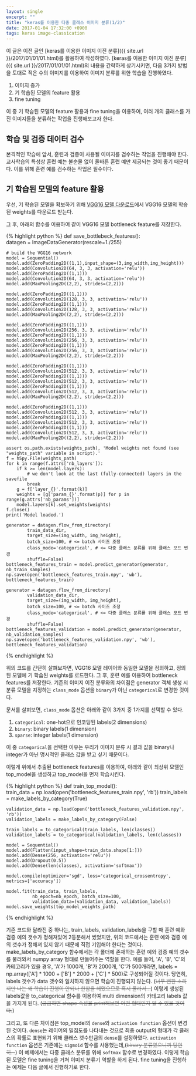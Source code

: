 ```yaml
---
layout: single
excerpt: ""
title: "keras를 이용한 다중 클래스 이미지 분류(1/2)"
date: 2017-01-04 17:32:00 +0900
tags: keras image-classication
---
```


이 글은 이전 글인 [keras를 이용한 이미지 이진 분류]({{ site.url }}/2017/01/01/01.html)를 활용하여 작성하였다. [keras를 이용한 이미지 이진 분류]({{ site.url }}/2017/01/01/01.html)의 내용을 간략하게 상기시키면, 다음 3가지 방법을 토대로 적은 수의 이미지를 이용하여 이미지 분류를 위한 학습을 진행하였다.

1. 이미지 증가
1. 기 학습된 모델의 feature 활용
1. fine tuning

이 중 기 학습된 모델의 feature 활용과 fine tuning을 이용하여, 여러 개의 클래스를 가진 이미지들을 분류하는 작업을 진행해보고자 한다.

## 학습 및 검증 데이터 검수

본격적인 학습에 앞서, 훈련과 검증이 사용될 이미지를 검수하는 작업을 진행해야 한다. 교사학습의 특성상 훈련 예는 불순물 없이 올바른 훈련 예만 제공되는 것이 좋기 때문이다. 이를 위해 훈련 예를 검수하는 작업은 필수이다.

## 기 학습된 모델의 feature 활용

우선, 기 학습된 모델을 확보하기 위해 [VGG16 모델 다운로드]에서 VGG16 모델의 학습된 weights를 다운로드 받는다.

그 후, 아래의 함수를 이용하여 같이 VGG16 모델 bottleneck feature를 저장한다.

{% highlight python %}
def save_bottlebeck_features():                                                 
    datagen = ImageDataGenerator(rescale=1./255)

    # build the VGG16 network
    model = Sequential()
    model.add(ZeroPadding2D((1,1),input_shape=(3,img_width,img_height)))
    model.add(Convolution2D(64, 3, 3, activation='relu'))
    model.add(ZeroPadding2D((1,1)))
    model.add(Convolution2D(64, 3, 3, activation='relu'))
    model.add(MaxPooling2D((2,2), strides=(2,2)))
                                                                   
    model.add(ZeroPadding2D((1,1)))
    model.add(Convolution2D(128, 3, 3, activation='relu'))
    model.add(ZeroPadding2D((1,1)))
    model.add(Convolution2D(128, 3, 3, activation='relu'))
    model.add(MaxPooling2D((2,2), strides=(2,2)))
                                                                                
    model.add(ZeroPadding2D((1,1)))
    model.add(Convolution2D(256, 3, 3, activation='relu'))
    model.add(ZeroPadding2D((1,1)))
    model.add(Convolution2D(256, 3, 3, activation='relu'))
    model.add(ZeroPadding2D((1,1)))
    model.add(Convolution2D(256, 3, 3, activation='relu'))
    model.add(MaxPooling2D((2,2), strides=(2,2)))
                                                                                
    model.add(ZeroPadding2D((1,1)))
    model.add(Convolution2D(512, 3, 3, activation='relu'))
    model.add(ZeroPadding2D((1,1)))
    model.add(Convolution2D(512, 3, 3, activation='relu'))
    model.add(ZeroPadding2D((1,1)))
    model.add(Convolution2D(512, 3, 3, activation='relu'))
    model.add(MaxPooling2D((2,2), strides=(2,2)))
                                                                                
    model.add(ZeroPadding2D((1,1)))
    model.add(Convolution2D(512, 3, 3, activation='relu'))
    model.add(ZeroPadding2D((1,1)))
    model.add(Convolution2D(512, 3, 3, activation='relu'))
    model.add(ZeroPadding2D((1,1)))
    model.add(Convolution2D(512, 3, 3, activation='relu'))
    model.add(MaxPooling2D((2,2), strides=(2,2)))

    assert os.path.exists(weights_path), 'Model weights not found (see "weights_path" variable in script).'
    f = h5py.File(weights_path)
    for k in range(f.attrs['nb_layers']):
        if k >= len(model.layers):
            # we don't look at the last (fully-connected) layers in the savefile
            break
        g = f['layer_{}'.format(k)]
        weights = [g['param_{}'.format(p)] for p in range(g.attrs['nb_params'])]
        model.layers[k].set_weights(weights)
    f.close()
    print('Model loaded.')
                                                                                
    generator = datagen.flow_from_directory(
            train_data_dir,
            target_size=(img_width, img_height),
            batch_size=100, # <= batch 사이즈 조정
            class_mode='categorical', # <= 다중 클래스 분류를 위해 클래스 모드 변경
            shuffle=False)
    bottleneck_features_train = model.predict_generator(generator, nb_train_samples)
    np.save(open('bottleneck_features_train.npy', 'wb'), bottleneck_features_train)
                                                                                
    generator = datagen.flow_from_directory(
            validation_data_dir,
            target_size=(img_width, img_height),
            batch_size=100, # <= batch 사이즈 조정
            class_mode='categorical', # <= 다중 클래스 분류를 위해 클래스 모드 변경
            shuffle=False)
    bottleneck_features_validation = model.predict_generator(generator, nb_validation_samples)
    np.save(open('bottleneck_features_validation.npy', 'wb'), bottleneck_features_validation)
{% endhighlight %}

위의 코드를 간단히 살펴보자면, VGG16 모델 레이어와 동일한 모델을 정의하고, 정의된 모델에 기 학습된 weights를 로드한다. 그 후, 훈련 예를 이용하여 bottleneck features를 저장한다. 기존의 이미지 이진 분류와의 차이점은 generator 객체 생성 시 분류 모델을 지정하는 `class_mode` 옵션을 `binary`가 아닌 `categorical`로 변경한 것이다. 

문서를 살펴보면, `class_mode` 옵션은 아래와 같이 3가지 중 1가지를 선택할 수 있다.

1. `categorical`: one-hot으로 인코딩된 labels(2 dimensions)
1. `binary`: binary labels(1 dimension)
1. `sparse`: integer labels(1 dimension)

이 중 `categorical`을 선택한 이유는 우리가 이미지 분류 시 결과 값을 binary나 integer가 아닌 명시적인 클래스 값을 받고 싶기 때문이다.

이렇게 위에서 추출된 bottleneck features를 이용하여, 아래와 같이 최상위 모델인 top_model을 생성하고 top_model을 먼저 학습시킨다.

{% highlight python %}
def train_top_model():                                                          
    train_data = np.load(open('bottleneck_features_train.npy', 'rb'))
    train_labels = make_labels_by_category(True)

    validation_data = np.load(open('bottleneck_features_validation.npy', 'rb')) 
    validation_labels = make_labels_by_category(False)

    train_labels = to_categorical(train_labels, len(classes))
    validation_labels = to_categorical(validation_labels, len(classes))

    model = Sequential()
    model.add(Flatten(input_shape=train_data.shape[1:]))
    model.add(Dense(256, activation='relu'))
    model.add(Dropout(0.5))
    model.add(Dense(len(classes), activation='softmax'))

    model.compile(optimizer='sgd', loss='categorical_crossentropy', metrics=['accuracy'])

    model.fit(train_data, train_labels,
              nb_epoch=nb_epoch, batch_size=100,
              validation_data=(validation_data, validation_labels))
    model.save_weights(top_model_weights_path)
{% endhighlight %}

기존 코드와 달라진 중 하나는, train_labels, validation_labels을 구할 때 훈련 예와 검증 예의 갯수가 정해져있어 2등분해서 썼었지만, 위의 코드에서는 훈련 예와 검증 예의 갯수가 정해져 있지 않기 때문에 직접 기입해야 한다는 것이다. make_labels_by_category 함수에서는 각 폴더에 존재하는 훈련 예와 검증 예의 갯수를 불러와서 numpy array 형태로 만들어주는 역할을 한다. 예를 들어, 'A', 'B', 'C'의 카테고리가 있을 경우, 'A'가 1000개, 'B'가 2000개, 'C'가 500개라면, labels = np.array(['A'] * 1000 + ['B'] * 2000 + ['C'] * 500)로 구성되어질 것이다. 당연히, labels 갯수가 data 갯수와 일치하지 않으면 학습이 진행되지 않는다. (~~<span style="color: grey">너무 뻔한 소리지만 나는 왜 학습이 진행이 안되나 한참을 헤맸으므로 혹시 몰라서...</span>~~)
이렇게 생성된 labels값을 to_categorical 함수를 이용하여 multi dimension의 카테고리 labels 값을 가지게 된다. (~~<span style="color: grey">궁금하면 shape 속성을 print해보면 어떤 형태인지 알 수 있을 것이다.</span>~~)

그리고, 또 다른 차이점은 top_model의 `dense`와 `activation function` 옵션이 변경된 것이다. `dense`는 레이어의 밀집도를 나타내는 것으로 최종 output의 형태가 각 클래스의 확률로 표현되기 위해 클래스 갯수만큼의 `dense`를 설정하였다. `activation function` 옵션은 기존에는 `sigmoid` 함수를 사용했는데,(~~<span style="color: grey">binary 분류였으니까 당연히...</span>~~) 이 예제에서는 다중 클래스 분류를 위해 `softmax` 함수로 변경하였다. 이렇게 학습된 모델은 fine tuning을 거쳐 이미지 분류기 역할을 하게 된다. fine tuning을 진행하는 예제는 다음 글에서 진행하기로 한다.

[VGG16 모델 다운로드]: https://gist.github.com/baraldilorenzo/07d7802847aaad0a35d3
